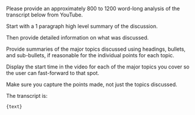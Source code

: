 Please provide an approximately 800 to 1200 word-long analysis of the transcript below from YouTube.

Start with a 1 paragraph high level summary of the discussion.

Then provide detailed information on what was discussed.

Provide summaries of the major topics discussed using headings, bullets, and sub-bullets, if reasonable for the individual points for each topic.

Display the start time in the video for each of the major topics you cover so the user can fast-forward to that spot.

Make sure you capture the points made, not just the topics discussed.

The transcript is:

```text
{text}
```
